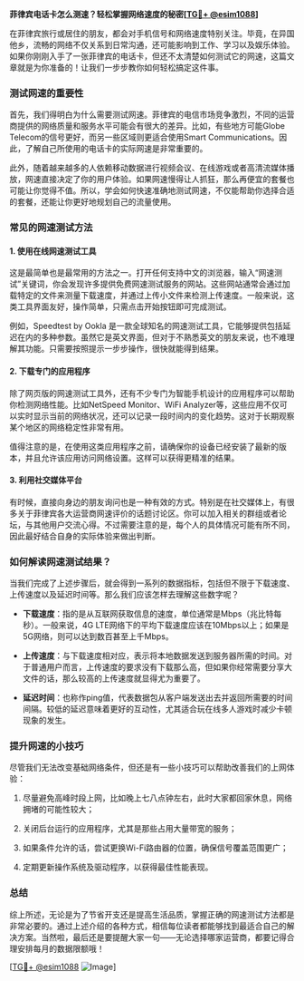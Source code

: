 **菲律宾电话卡怎么测速？轻松掌握网络速度的秘密[[TG💪+ @esim1088](https://t.me/s/esim1088)]**

在菲律宾旅行或居住的朋友，都会对手机信号和网络速度特别关注。毕竟，在异国他乡，流畅的网络不仅关系到日常沟通，还可能影响到工作、学习以及娱乐体验。如果你刚刚入手了一张菲律宾的电话卡，但还不太清楚如何测试它的网速，这篇文章就是为你准备的！让我们一步步教你如何轻松搞定这件事。

### 测试网速的重要性

首先，我们得明白为什么需要测试网速。菲律宾的电信市场竞争激烈，不同的运营商提供的网络质量和服务水平可能会有很大的差异。比如，有些地方可能Globe Telecom的信号更好，而另一些区域则更适合使用Smart Communications。因此，了解自己所使用的电话卡的实际网速是非常重要的。

此外，随着越来越多的人依赖移动数据进行视频会议、在线游戏或者高清流媒体播放，网速直接决定了你的用户体验。如果网速慢得让人抓狂，那么再便宜的套餐也可能让你觉得不值。所以，学会如何快速准确地测试网速，不仅能帮助你选择合适的套餐，还能让你更好地规划自己的流量使用。

### 常见的网速测试方法

#### 1. 使用在线网速测试工具

这是最简单也是最常用的方法之一。打开任何支持中文的浏览器，输入“网速测试”关键词，你会发现许多提供免费网速测试服务的网站。这些网站通常会通过加载特定的文件来测量下载速度，并通过上传小文件来检测上传速度。一般来说，这类工具界面友好，操作简单，只需点击开始按钮即可完成测试。

例如，Speedtest by Ookla 是一款全球知名的网速测试工具，它能够提供包括延迟在内的多种参数。虽然它是英文界面，但对于不熟悉英文的朋友来说，也不难理解其功能。只需要按照提示一步步操作，很快就能得到结果。

#### 2. 下载专门的应用程序

除了网页版的网速测试工具外，还有不少专门为智能手机设计的应用程序可以帮助你检测网络性能。比如NetSpeed Monitor、WiFi Analyzer等，这些应用不仅可以实时显示当前的网络状况，还可以记录一段时间内的变化趋势。这对于长期观察某个地区的网络稳定性非常有用。

值得注意的是，在使用这类应用程序之前，请确保你的设备已经安装了最新的版本，并且允许该应用访问网络设置。这样可以获得更精准的结果。

#### 3. 利用社交媒体平台

有时候，直接向身边的朋友询问也是一种有效的方式。特别是在社交媒体上，有很多关于菲律宾各大运营商网速评价的话题讨论区。你可以加入相关的群组或者论坛，与其他用户交流心得。不过需要注意的是，每个人的具体情况可能有所不同，因此最好结合自身的实际体验来做出判断。

### 如何解读网速测试结果？

当我们完成了上述步骤后，就会得到一系列的数据指标，包括但不限于下载速度、上传速度以及延迟时间等。那么我们应该怎样去理解这些数字呢？

- **下载速度**：指的是从互联网获取信息的速度，单位通常是Mbps（兆比特每秒）。一般来说，4G LTE网络下的平均下载速度应该在10Mbps以上；如果是5G网络，则可以达到数百甚至上千Mbps。
  
- **上传速度**：与下载速度相对应，表示将本地数据发送到服务器所需的时间。对于普通用户而言，上传速度的要求没有下载那么高，但如果你经常需要分享大文件的话，那么较高的上传速度就显得尤为重要了。

- **延迟时间**：也称作ping值，代表数据包从客户端发送出去并返回所需要的时间间隔。较低的延迟意味着更好的互动性，尤其适合玩在线多人游戏时减少卡顿现象的发生。

### 提升网速的小技巧

尽管我们无法改变基础网络条件，但还是有一些小技巧可以帮助改善我们的上网体验：

1. 尽量避免高峰时段上网，比如晚上七八点钟左右，此时大家都回家休息，网络拥堵的可能性较大；
   
2. 关闭后台运行的应用程序，尤其是那些占用大量带宽的服务；
   
3. 如果条件允许的话，尝试更换Wi-Fi路由器的位置，确保信号覆盖范围更广；
   
4. 定期更新操作系统及驱动程序，以获得最佳性能表现。

### 总结

综上所述，无论是为了节省开支还是提高生活品质，掌握正确的网速测试方法都是非常必要的。通过上述介绍的各种方式，相信每位读者都能够找到最适合自己的解决方案。当然啦，最后还是要提醒大家一句——无论选择哪家运营商，都要记得合理安排每月的数据限额哦！

[[TG💪+ @esim1088](https://t.me/s/esim1088) ![Image](https://i.postimg.cc/4NQfJmqS/Snipaste-2025-05-13-00-14-12.png)]